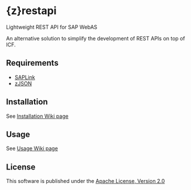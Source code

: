 {z}restapi
========

Lightweight REST API for SAP WebAS

An alternative solution to simplify the development of REST APIs on top of ICF.

## Requirements
 - [SAPLink](https://www.assembla.com/spaces/saplink/wiki/Home)
 - [zJSON](https://github.com/se38/zJSON)
 
## Installation
See [Installation Wiki page](https://github.com/christianjianelli/zrestapi/wiki/Installation)

## Usage
See [Usage Wiki page](https://github.com/christianjianelli/zrestapi/wiki/Usage)

## License
This software is published under the [Apache License, Version 2.0](http://www.apache.org/licenses/LICENSE-2.0.html)
